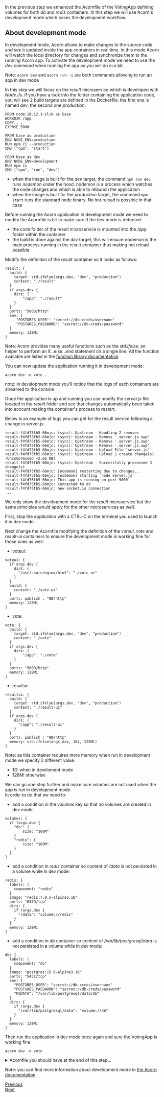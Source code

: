 In the previous step we enhanced the Acornfile of the VotingApp defining volumes for both *db* and *redis* containers. In this step we will use Acorn's development mode which eases the development workflow.

## About development mode

In development mode, Acorn allows to make changes to the source code and see it updated inside the app containers in real time. In this mode Acorn will watch the local directory for changes and synchronize them to the running Acorn app. To activate the development mode we need to use the *dev* command when running the app as you will do in a bit.

Note: ```acorn dev``` and ```acorn run -i``` are both commands allowing to run an app in dev mode

In this step we will focus on the *result* microservice which is developed with *Node.Js*. If you have a look into the folder containing the application code, you will see 2 build targets are defined in the Dockerfile: the first one is named *dev*, the second one *production*:

```
FROM node:18.12.1-slim as base
WORKDIR /app
COPY . .
EXPOSE 5000

FROM base as production
ENV NODE_ENV=production
RUN npm ci --production
CMD ["npm", "start"]

FROM base as dev
ENV NODE_ENV=development
RUN npm ci
CMD ["npm", "run", "dev"]
```

- when the image is built for the *dev* target, the command ```npm run dev``` runs *nodemon* under the hood. nodemon is a process which watches the code changes and which is able to relaunch the application
- when the image is built for the *production* target, the command ```npm start``` runs the standard node binary. No hot reload is possible in that case

Before running the Acorn application in development mode we need to modify the Acornfile is bit to make sure if the dev mode is detected:
- the code folder of the result microservice is mounted into the */app* folder within the container
- the build is done against the *dev* target, this will ensure nodemon is the main process running in the result container thus making hot reload possible

Modify the definition of the *result* container so it looks as follows:

```
result: {
  build: {
    target: std.ifelse(args.dev, "dev", "production")
    context: "./result"
  }
  if args.dev {
    dirs: {
        "/app": "./result"
    }
  }   
  ports: "5000/http"
  env: {
     "POSTGRES_USER": "secret://db-creds/username"
     "POSTGRES_PASSWORD": "secret://db-creds/password"
  }
  memory: 128Mi
}
```

Note: Acorn provides many useful functions such as the *std.ifelse*, an helper to perform an if...else...end statement on a single line. All the function available are listed in the [function library documentation](https://docs.acorn.io/reference/functions)

You can now update the application running it in development mode:

```
acorn dev -n vote .
```

note: in development mode you'll notice that the logs of each containers are streamed to the console

Once the application is up and running you can modify the *server.js* file located in the *result* folder and see that changes automatically been taken into account making the container's process to restart.

Below is an example of logs you can get for the result service following a change in server.js:

```
result-f4fd75fb5-66mjc: (sync): Upstream - Handling 2 removes
result-f4fd75fb5-66mjc: (sync): Upstream - Remove '.server.js.swp'
result-f4fd75fb5-66mjc: (sync): Upstream - Remove '.server.js.swp'
result-f4fd75fb5-66mjc: (sync): Upstream - Remove '.server.js.swp'
result-f4fd75fb5-66mjc: (sync): Upstream - Upload File 'server.js'
result-f4fd75fb5-66mjc: (sync): Upstream - Upload 1 create change(s) (Uncompressed ~2.66 KB)
result-f4fd75fb5-66mjc: (sync): Upstream - Successfully processed 3 change(s)
result-f4fd75fb5-66mjc: [nodemon] restarting due to changes...
result-f4fd75fb5-66mjc: [nodemon] starting `node server.js`
result-f4fd75fb5-66mjc: This app is running on port 5000
result-f4fd75fb5-66mjc: Connected to db
result-f4fd75fb5-66mjc: new socket.io connection
...
```

We only show the development mode for the *result* microservice but the same principles would apply for the other microservices as well. 

First, stop the application with a CTRL-C on the terminal you used to launch it in dev mode.

Next change the Acornfile modifying the definition of the *voteui*, *vote* and *result-ui* containers to ensure the development mode is working fine for those ones as well:

- voteui:

```
voteui: {
  if args.dev {
    dirs: {
      "/usr/share/nginx/html": "./vote-ui"
    }
  }
  build: {
    context: "./vote-ui"
  }
  ports: publish : "80/http"
  memory: 128Mi
}
```

- vote:

```
vote: {
  build: {
    target: std.ifelse(args.dev, "dev", "production")
    context: "./vote"
  }
  if args.dev {
    dirs: {
        "/app": "./vote"
    }
  }
  ports: "5000/http"
  memory: 128Mi
}
```

- resultui:

```
resultui: {
  build: {
    target: std.ifelse(args.dev, "dev", "production")
    context: "./result-ui"
  }
  if args.dev {
    dirs: {
      "/app": "./result-ui"
    }
  } 
  ports: publish : "80/http"
  memory: std.ifelse(args.dev, 1Gi, 128Mi)
}
```

Note: as this container requires more memory when run in development mode we specify 2 different value:
- 1Gi when in develoment mode
- 128Mi otherwise

We can go one step further and make sure volumes are not used when the app is run in development mode.  
In order to do that we need to:

- add a condition in the *volumes* key so that no volumes are created in dev mode:

```
volumes: {
  if !args.dev {
    "db": {
        size: "100M"
    }
    "redis": {
        size: "100M"
    }
  }
}
```

- add a condition in *redis* container so content of */data* is not persisted in a volume while in dev mode:

```
redis: {
  labels: {
    component: "redis"
  }
  image: "redis:7.0.5-alpine3.16"
  ports: "6379/tcp"
  dirs: {
    if !args.dev {
      "/data": "volume://redis"
    }
  }
  memory: 128Mi
}
```

- add a condition in *db* container so content of */var/lib/postgresql/data* is not persisted in a volume while in dev mode:

```
db: {
  labels: {
    component: "db"
  }
  image: "postgres:15.0-alpine3.16"
  ports: "5432/tcp"
  env: {
    "POSTGRES_USER": "secret://db-creds/username"
    "POSTGRES_PASSWORD": "secret://db-creds/password"
    "PGDATA": "/var/lib/postgresql/data/db"
  }
  dirs: {
    if !args.dev {
      "/var/lib/postgresql/data": "volume://db"
    }
  }
  memory: 128Mi
}
```

Then run the application in dev mode once again and sure the VotingApp is working fine

```
acorn dev -n vote
```

<details>
  <summary markdown="span">Acornfile you should have at the end of this step...</summary>
<pre>
containers: {
  voteui: {
    if args.dev {
      dirs: {
        "/usr/share/nginx/html": "./vote-ui"
      }
    }
    build: {
      context: "./vote-ui"
    }
    ports: publish : "80/http"
    memory: 128Mi
  }
  vote: {
    build: {
      target: std.ifelse(args.dev, "dev", "production")
      context: "./vote"
    }
    if args.dev {
      dirs: {
          "/app": "./vote"
      }
    }
    ports: "5000/http"
    memory: 128Mi
  }
  redis: {
    image: "redis:7.0.5-alpine3.16"
    ports: "6379/tcp"
    dirs: {
      if !args.dev {
        "/data": "volume://redis"
      }
    }
    memory: 128Mi
  }
  worker: {
    build: "./worker/go"
    env: {
     "POSTGRES_USER": "secret://db-creds/username"
     "POSTGRES_PASSWORD": "secret://db-creds/password"
    }
    memory: 128Mi
  }
  db: {
    image: "postgres:15.0-alpine3.16"
    ports: "5432/tcp"
    env: {
      "POSTGRES_USER": "secret://db-creds/username"
      "POSTGRES_PASSWORD": "secret://db-creds/password"
      "PGDATA": "/var/lib/postgresql/data/db"
    }
    dirs: {
      if !args.dev {
        "/var/lib/postgresql/data": "volume://db"
      }
    }
    memory: 128Mi
  }
  result: {
    build: {
      target: std.ifelse(args.dev, "dev", "production")
      context: "./result"
    }
    if args.dev {
      dirs: {
          "/app": "./result"
      }
    }   
    ports: "5000/http"
    env: {
      "POSTGRES_USER": "secret://db-creds/username"
      "POSTGRES_PASSWORD": "secret://db-creds/password"
    }
    memory: 128Mi
  }
  resultui: {
    build: {
      target: std.ifelse(args.dev, "dev", "production")
      context: "./result-ui"
    }
    if args.dev {
      dirs: {
        "/app": "./result-ui"
      }
    } 
    ports: publish : "80/http"
    memory: std.ifelse(args.dev, 1Gi, 128Mi)
  }
}
secrets: {
    "db-creds": {
        type: "basic"
        params: {
          usernameLength:     7
          usernameCharacters: "a-z"
          passwordLength:     10
          passwordCharacters: "A-Za-z0-9"
        }
        data: {
            username: ""
            password: ""
        }
    }
}
volumes: {
  if !args.dev {
    "db": {
        size: "100M"
    }
    "redis": {
        size: "100M"
    }
  }
}
</pre>
</details>

Note: you can find more information about development mode in [the Acorn documentation](https://docs.acorn.io/getting-started#step-6-development-mode)

[Previous](./constraints.md)  
[Next](./profiles.md)